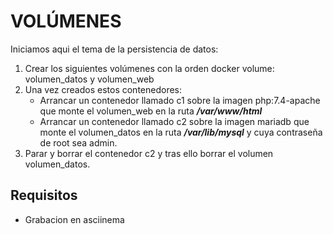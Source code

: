 # VOLÚMENES

Iniciamos aqui el tema de la persistencia de datos:

1. Crear los siguientes volúmenes con la orden docker volume: volumen_datos y volumen_web
2. Una vez creados estos contenedores:
    - Arrancar un contenedor llamado c1 sobre la imagen php:7.4-apache que monte el volumen_web en la ruta ***/var/www/html***
    - Arrancar un contenedor llamado c2 sobre la imagen mariadb que monte el volumen_datos en la ruta ***/var/lib/mysql*** y cuya contraseña de root sea admin.
3. Parar y borrar el contenedor c2 y tras ello borrar el volumen volumen_datos.

## Requisitos
- Grabacion en asciinema